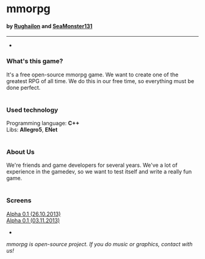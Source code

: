 mmorpg
======
#### by [Rughailon](http://rughailon.blogspot.com) and [SeaMonster131](http://seamonster131.blogspot.com)
---
-
### What's this game?
It's a free open-source mmorpg game. We want to create one of the greatest RPG of all time. We do this in our free time, so everything must be done perfect.
<br/><br/>
### Used technology
Programming language: <b>C++</b>
<br/>
Libs: <b>Allegro5</b>, <b>ENet</b>
<br/><br/>
### About Us
We're friends and game developers for several years. We've a lot of experience in the gamedev, so we want to test itself and write a really fun game.
<br/><br/>
### Screens
[Alpha 0.1 (26.10.2013)](http://scr.hu/0ug/uv80z)<br/>
[Alpha 0.1 (03.11.2013)](http://scr.hu/0ug/ih5gv)


-
*mmorpg is open-source project. If you do music or graphics, contact with us!*
